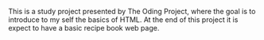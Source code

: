 This is a study project presented by The Oding Project, where the goal is to introduce to my self the basics of HTML. At the end of this project it is expect to have a basic recipe book web page.